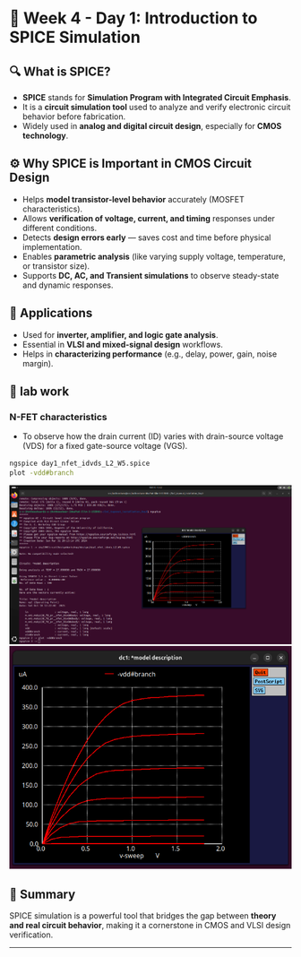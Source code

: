 # 📘 Week 4 - Day 1: Introduction to SPICE Simulation

## 🔍 What is SPICE?
- **SPICE** stands for **Simulation Program with Integrated Circuit Emphasis**.  
- It is a **circuit simulation tool** used to analyze and verify electronic circuit behavior before fabrication.  
- Widely used in **analog and digital circuit design**, especially for **CMOS technology**.

## ⚙️ Why SPICE is Important in CMOS Circuit Design
- Helps **model transistor-level behavior** accurately (MOSFET characteristics).  
- Allows **verification of voltage, current, and timing** responses under different conditions.  
- Detects **design errors early** — saves cost and time before physical implementation.  
- Enables **parametric analysis** (like varying supply voltage, temperature, or transistor size).  
- Supports **DC, AC, and Transient simulations** to observe steady-state and dynamic responses.  

## 🧩 Applications
- Used for **inverter, amplifier, and logic gate analysis**.  
- Essential in **VLSI and mixed-signal design** workflows.  
- Helps in **characterizing performance** (e.g., delay, power, gain, noise margin).

## 🔬 lab work 
### N-FET characteristics
- To observe how the drain current (ID) varies with drain-source voltage (VDS) for a fixed gate-source voltage (VGS).

```bash
ngspice day1_nfet_idvds_L2_W5.spice
plot -vdd#branch
```
![im1](im1.png)
![im2](im2.png)


## 🧠 Summary
SPICE simulation is a powerful tool that bridges the gap between **theory and real circuit behavior**, making it a cornerstone in CMOS and VLSI design verification.

---


